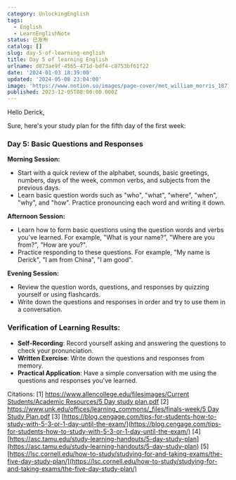 ```yaml
---
category: UnlockingEnglish
tags:
  - English
  - LearnEnglishNote
status: 已发布
catalog: []
slug: day-5-of-learning-english
title: Day 5 of learning English
urlname: d873ae9f-4565-471d-bdf4-c8753bf61f22
date: '2024-01-03 18:39:00'
updated: '2024-05-08 23:04:00'
image: 'https://www.notion.so/images/page-cover/met_william_morris_1877_willow.jpg'
published: 2023-12-05T08:00:00.000Z
---
```


Hello Derick,


Sure, here's your study plan for the fifth day of the first week:


### Day 5: Basic Questions and Responses


**Morning Session:**

- Start with a quick review of the alphabet, sounds, basic greetings, numbers, days of the week, common verbs, and subjects from the previous days.
- Learn basic question words such as "who", "what", "where", "when", "why", and "how". Practice pronouncing each word and writing it down.

**Afternoon Session:**

- Learn how to form basic questions using the question words and verbs you've learned. For example, "What is your name?", "Where are you from?", "How are you?".
- Practice responding to these questions. For example, "My name is Derick", "I am from China", "I am good".

**Evening Session:**

- Review the question words, questions, and responses by quizzing yourself or using flashcards.
- Write down the questions and responses in order and try to use them in a conversation.

### Verification of Learning Results:

- **Self-Recording**: Record yourself asking and answering the questions to check your pronunciation.
- **Written Exercise**: Write down the questions and responses from memory.
- **Practical Application**: Have a simple conversation with me using the questions and responses you've learned.

Citations:
[1] [https://www.allencollege.edu/filesimages/Current Students/Academic Resources/5 Day study plan.pdf](https://www.allencollege.edu/filesimages/Current%20Students/Academic%20Resources/5%20Day%20study%20plan.pdf)
[2] [https://www.unk.edu/offices/learning_commons/_files/finals-week/5 Day Study Plan.pdf](https://www.unk.edu/offices/learning_commons/_files/finals-week/5%20Day%20Study%20Plan.pdf)
[3] [https://blog.cengage.com/tips-for-students-how-to-study-with-5-3-or-1-day-until-the-exam/](https://blog.cengage.com/tips-for-students-how-to-study-with-5-3-or-1-day-until-the-exam/)
[4] [https://asc.tamu.edu/study-learning-handouts/5-day-study-plan](https://asc.tamu.edu/study-learning-handouts/5-day-study-plan)
[5] [https://lsc.cornell.edu/how-to-study/studying-for-and-taking-exams/the-five-day-study-plan/](https://lsc.cornell.edu/how-to-study/studying-for-and-taking-exams/the-five-day-study-plan/)

